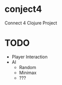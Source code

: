 # conject4

Connect 4 Clojure Project

# TODO

- Player Interaction
- AI
    - Random
    - Minimax
    - ???